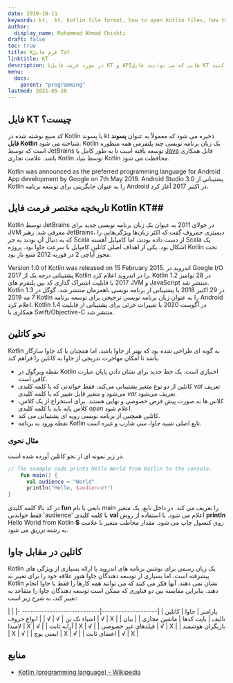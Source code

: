 ```yaml
---
date: 2019-10-11
keywords: kt, .kt, kotlin file format, how to open kotlin files, how to run kotlin files, .kt file format, kt file , kotlin file extension, .kt extention, kotlin vs java
author:
  display_name: Muhammad Ahmad Chishti
draft: false
toc: true
title: Kفرم فایل Tat
linktitle: KT
description: Lدر مورد فرمت فایل KT و APIهایی که می توانند فایل KT را ایجاد و باز کنند، کسب درآمد کنیدs.
menu:
  docs:
    parent: "programming"
lastmod: 2021-05-20
---
```


## فایل KT چیست؟ ##

کد منبع نوشته شده در Kotlin با پسوند kt ذخیره می شود که معمولاً به عنوان **پسوند فایل Kotlin** شناخته می شود. Kotlin یک زبان برنامه نویسی چند پلتفرمی همه منظوره است که توسط JetBrains توسعه یافته است تا به طور کامل با [Java](/programming/java/) قابل همکاری باشد. علامت تجاری Kotlin توسط بنیاد Kotlin محافظت می شود.

Kotlin was announced as the preferred programming language for Android App development by Google on 7th May 2019. Android Studio 3.0 پشتیبانی از Kotlin را به عنوان جایگزینی برای توسعه برنامه Android در اکتبر 2017 آغاز کرد.

## تاریخچه مختصر فرمت فایل Kotlin KT##

Kotlin توسط JetBrains در جولای 2011 به عنوان یک زبان برنامه نویسی جدید برای JVM معرفی شد. رهبر JetBrains، دیمیتری جمروف گفت که اکثر زبان‌ها ویژگی‌هایی را که به دنبال آن بودند به جز Scala از دست داده بودند، اما کامپایل آهسته Scala یک اشکال بود. یکی از اهداف اصلی کاتلین کامپایل با سرعت جاوا بود. پروژه Kotlin تحت مجوز آپاچی 2 در فوریه 2012 منبع باز بود.

Version 1.0 of Kotlin was released on 15 February 2015. اندروید در Google I/O 2017 پشتیبانی درجه یک از Kotlin را در اندروید اعلام کرد. Kotlin 1.2 در 28 نوامبر 2017 با قابلیت اشتراک گذاری کد بین پلتفرم های JVM و JavaScript منتشر شد. Kotlin 1.3 در 29 اکتبر 2018 با پشتیبانی از برنامه نویسی ناهمزمان منتشر شد. گوگل در 7 مه 2019 Kotlin را به عنوان زبان برنامه نویسی ترجیحی برای توسعه برنامه Android اعلام کرد. Kotlin 1.4 در آگوست 2020 با تغییرات جزئی برای پشتیبانی از قابلیت همکاری با Swift/Objective-C منتشر شد.

## نحو کاتلین ##

Kotlin به گونه ای طراحی شده بود که بهتر از جاوا باشد، اما همچنان با کد جاوا سازگار باشد تا امکان مهاجرت تدریجی از جاوا به کاتلین را فراهم کند.

 * نقطه ویرگول در Kotlin اختیاری است. یک خط جدید برای نشان دادن پایان عبارت کافی است.
 * کاتلین از دو نوع متغیر پشتیبانی می‌کند، فقط خواندنی که با کلمه کلیدی *val* تعریف می‌شود و متغیر قابل تغییر که با کلمه کلیدی *var* تعریف می‌شود.
 * کلاس ها به صورت پیش فرض خصوصی و نهایی هستند. برای استخراج از یک کلاس، کلاس پایه باید با کلمه کلیدی *open* اعلام شود.
 * کاتلین همچنین از برنامه نویسی رویه ای پشتیبانی می کند.
 * نقطه ورود به برنامه Kotlin تابع اصلی شبیه جاوا، سی شارپ و غیره است.

### مثال نحوی ###

در زیر نمونه ای از نحو کاتلین آورده شده است.

```kotlin
// The example code prints Hello World from Kotlin to the console.
    fun main() {
      val audience = "World"
      println("Hello, $audience!")
}
```

در کد بالا کلمه کلیدی **fun** تابعی با نام main را تعریف می کند. در داخل تابع، یک متغیر فقط خواندنی 'audience' با کلمه کلیدی **val** اعلام می شود. با استفاده از روش **println** Hello World from Kotlin روی کنسول چاپ می شود. مقدار مخاطب متغیر با علامت **$** به رشته تزریق می شود.

## کاتلین در مقابل جاوا
Kotlin یک زبان رسمی برای نوشتن برنامه های اندروید با ارائه بسیاری از ویژگی های پیشرفته است، اما بسیاری از توسعه دهندگان جاوا هنوز علاقه خود را برای تغییر به Kotlin نشان نمی دهند. آنها فکر می کنند که می توانند همه کارها را فقط با جاوا انجام دهند. بنابراین مقایسه بین دو فناوری که ممکن است توسعه دهندگان جاوا را متقاعد به تغییر کند، به شرح زیر است:

| پارامتر | جاوا | کاتلین |
|--------------------|---------------------------- -|
| اشیاء تک تن | √ | √ |
| انواع حروف | √ | Χ |
| تالیف | بایت کدها | ماشین مجازی |
| بیان لامبدا | Χ | √ |
| آرایه ثابت | Χ | √ |
| فیلدهای غیر خصوصی | √ | Χ |
| بازیگران هوشمند | Χ | √ |
| ایمنی پوچ | Χ | √ |
| اعضای ثابت | √ | Χ |

## منابع ##

- [Kotlin (programming language) - Wikipedia](https://en.wikipedia.org/wiki/Kotlin_(programming_language))

